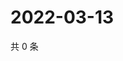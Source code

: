 # 2022-03-13

共 0 条

<!-- BEGIN WEIBO -->
<!-- 最后更新时间 Sun Mar 13 2022 00:20:18 GMT+0800 (China Standard Time) -->

<!-- END WEIBO -->
